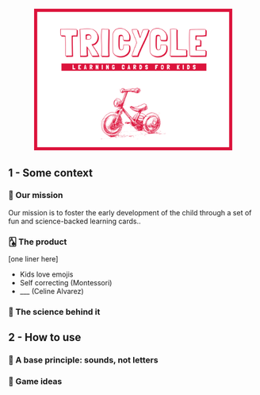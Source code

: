 


<p align="center">
  <img src="https://github.com/Tricycle-Cards/.github/blob/main/images/Presentation%20Card-1.png?raw=true" width="400"/>
</p>





<!--
<img src="https://github.com/Tricycle-Cards/.github/blob/main/images/Presentation%20Card.png?raw=true" style="width: 400px;"/>

<img src="https://github.com/Tricycle-Cards/.github/blob/main/images/written_title.png?raw=true" style="width: 400px;"/>

Website: [tricyclecards.com](tricyclecards.com)
# 🃏 *Tricycle* 🃏
_Learning cards for kids_
-->

## 1 - Some context
### 🌱 Our mission
Our mission is to foster the early development of the child through a set of fun and science-backed learning cards..

### 🂡 The product
[one liner here]
- Kids love emojis
- Self correcting (Montessori)
- ___ (Celine Alvarez)

### 🧪 The science behind it

## 2 - How to use
### 📖 A base principle: sounds, not letters

### 🎲 Game ideas 
